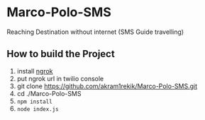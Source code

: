 # Marco-Polo-SMS
Reaching Destination without internet (SMS Guide travelling)

## How to build the Project
1. install [ngrok](https://ngrok.com/download)
2. put ngrok url in twilio console
3. git clone https://github.com/akram1rekik/Marco-Polo-SMS.git
4. cd ./Marco-Polo-SMS
5. `npm install`
6. `node index.js`
